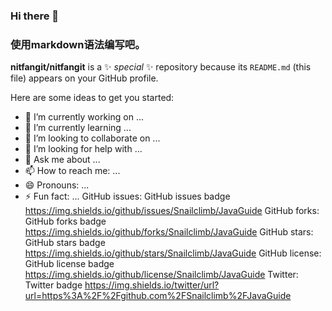 ### Hi there 👋
### 使用markdown语法编写吧。

**nitfangit/nitfangit** is a ✨ _special_ ✨ repository because its `README.md` (this file) appears on your GitHub profile.

Here are some ideas to get you started:

- 🔭 I’m currently working on ...
- 🌱 I’m currently learning ...
- 👯 I’m looking to collaborate on ...
- 🤔 I’m looking for help with ...
- 💬 Ask me about ...
- 📫 How to reach me: ...
- 😄 Pronouns: ...
- ⚡ Fun fact: ...
GitHub issues:	GitHub issues badge	https://img.shields.io/github/issues/Snailclimb/JavaGuide
GitHub forks:	GitHub forks badge	https://img.shields.io/github/forks/Snailclimb/JavaGuide
GitHub stars:	GitHub stars badge	https://img.shields.io/github/stars/Snailclimb/JavaGuide
GitHub license:	GitHub license badge	https://img.shields.io/github/license/Snailclimb/JavaGuide
Twitter:	Twitter badge	https://img.shields.io/twitter/url?url=https%3A%2F%2Fgithub.com%2FSnailclimb%2FJavaGuide

